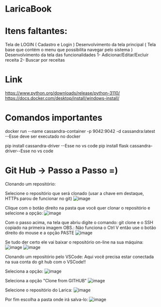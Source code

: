# LaricaBook

# Itens faltantes:
Tela de LOGIN ( Cadastro e Login )
Desenvolvimento da tela principal ( Tela base que contém o menu que possibilita navegar pelo sistema )
Desenvolvimento da tela das funcionalidades
  1- Adicionar/Editar/Excluir receita
  2- Buscar por receitas
  
# Link
https://www.python.org/downloads/release/python-3110/
https://docs.docker.com/desktop/install/windows-install/

# Comandos importantes 
docker run --name cassandra-container -p 9042:9042 -d cassandra:latest --Esse deve ser executado no docker

pip install cassandra-driver --Esse no vs code
pip install flask cassandra-driver--Esse no vs code

# Git Hub -> Passo a Passo =)

Clonando um repositório:

Selecione o repositório que será clonado (usar a chave em destaque, HTTPs parou de funcionar no git)
![image](https://github.com/user-attachments/assets/c74db787-cfe6-494c-9042-695d51d1f978)

Clique com o botão direito na pasta que você quer clonar o repositório e selecione a opção:
![image](https://github.com/user-attachments/assets/5ea4b0ea-8a41-4ec0-84de-c95b8a3a38d9)

Com o passo acima, na tela que abriu digite o comando: git clone e o SSH copiado na primeira imagem OBS.: Não funciona o Ctrl V então use o botão direito do mouse e a opção PASTE
![image](https://github.com/user-attachments/assets/7facbb1c-6a15-46e2-a9af-42502a391229)

Se tudo der certo ele vai baixar o repositório on-line na sua máquina:
![image](https://github.com/user-attachments/assets/2e64e483-7a52-4589-a46c-59a17254dec8)
![image](https://github.com/user-attachments/assets/749dc1ed-213d-499c-b8d5-9e61cdd4c347)


Clonando um repositório pelo VSCode:
Aqui você precisa estar conectada na sua conta do git hub com o VSCode!!

Seleciona a opção:
![image](https://github.com/user-attachments/assets/91552009-c830-497c-8417-eb9ec65b243c)

Seleciona a opção "Clone from GITHUB"
![image](https://github.com/user-attachments/assets/da2f72aa-af5c-425e-8644-c665d68f1d8b)

Selecione o repositório do Larica:
![image](https://github.com/user-attachments/assets/f36b94c0-002c-4ee0-a759-5828bbe8419d)

Por fim escolha a pasta onde irá salva-lo:
![image](https://github.com/user-attachments/assets/7e7394a8-4af3-407a-9727-ff2bfcd4f08c)

